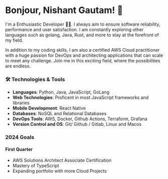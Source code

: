 

# Bonjour, Nishant Gautam! 👋

I'm a Enthusiastic Developer 👨‍💻. I always aim to ensure software reliability, performance and user satisfaction. I am constantly exploring other languages such as golang, Java, Rust, and more to stay at the forefront of my field.

In addition to my coding skills, I am also a certified AWS Cloud practitioner with a huge passion for DevOps and architecting applications that can scale to meet any challenge. Join me in this exciting field, where the possibilities are endless.

### 🛠️ Technologies & Tools
- **Languages**: Python, Java, JavaScript, GoLang
- **Web Technologies**: Proficent in most JavaScript frameworks and libraries
- **Mobile Development**: React Native
- **Databases**: NoSQL and Relational Databases
- **DevOps Tools**: AWS, Docker, Github Actions, Terraform, Grafana
- **Version Control and OS**: Git/ Github / Gitlab, Linux and Macos

### 2024 Goals
#### First Quarter
- AWS Solutions Architect Associate Certification
- Mastery of TypeScript
- Expanding portfolio with more Cloud Projects



